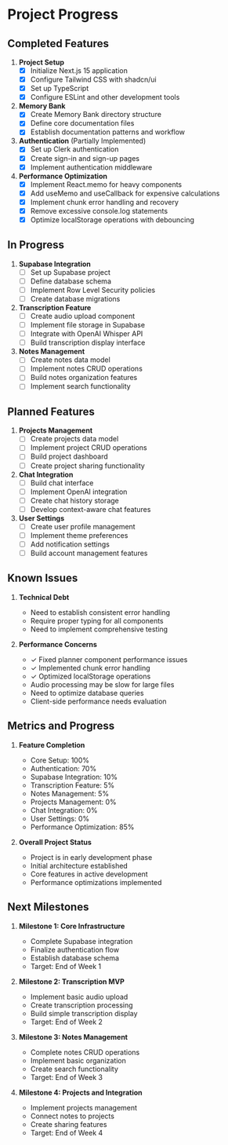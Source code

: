 # Project Progress

## Completed Features

1. **Project Setup**
   - [x] Initialize Next.js 15 application
   - [x] Configure Tailwind CSS with shadcn/ui
   - [x] Set up TypeScript
   - [x] Configure ESLint and other development tools

2. **Memory Bank**
   - [x] Create Memory Bank directory structure
   - [x] Define core documentation files
   - [x] Establish documentation patterns and workflow

3. **Authentication** (Partially Implemented)
   - [x] Set up Clerk authentication
   - [x] Create sign-in and sign-up pages
   - [x] Implement authentication middleware

4. **Performance Optimization**
   - [x] Implement React.memo for heavy components
   - [x] Add useMemo and useCallback for expensive calculations
   - [x] Implement chunk error handling and recovery
   - [x] Remove excessive console.log statements
   - [x] Optimize localStorage operations with debouncing

## In Progress

1. **Supabase Integration**
   - [ ] Set up Supabase project
   - [ ] Define database schema
   - [ ] Implement Row Level Security policies
   - [ ] Create database migrations

2. **Transcription Feature**
   - [ ] Create audio upload component
   - [ ] Implement file storage in Supabase
   - [ ] Integrate with OpenAI Whisper API
   - [ ] Build transcription display interface

3. **Notes Management**
   - [ ] Create notes data model
   - [ ] Implement notes CRUD operations
   - [ ] Build notes organization features
   - [ ] Implement search functionality

## Planned Features

1. **Projects Management**
   - [ ] Create projects data model
   - [ ] Implement project CRUD operations
   - [ ] Build project dashboard
   - [ ] Create project sharing functionality

2. **Chat Integration**
   - [ ] Build chat interface
   - [ ] Implement OpenAI integration
   - [ ] Create chat history storage
   - [ ] Develop context-aware chat features

3. **User Settings**
   - [ ] Create user profile management
   - [ ] Implement theme preferences
   - [ ] Add notification settings
   - [ ] Build account management features

## Known Issues

1. **Technical Debt**
   - Need to establish consistent error handling
   - Require proper typing for all components
   - Need to implement comprehensive testing

2. **Performance Concerns**
   - ✓ Fixed planner component performance issues
   - ✓ Implemented chunk error handling
   - ✓ Optimized localStorage operations
   - Audio processing may be slow for large files
   - Need to optimize database queries
   - Client-side performance needs evaluation

## Metrics and Progress

1. **Feature Completion**
   - Core Setup: 100%
   - Authentication: 70%
   - Supabase Integration: 10%
   - Transcription Feature: 5%
   - Notes Management: 5%
   - Projects Management: 0%
   - Chat Integration: 0%
   - User Settings: 0%
   - Performance Optimization: 85%

2. **Overall Project Status**
   - Project is in early development phase
   - Initial architecture established
   - Core features in active development
   - Performance optimizations implemented

## Next Milestones

1. **Milestone 1: Core Infrastructure**
   - Complete Supabase integration
   - Finalize authentication flow
   - Establish database schema
   - Target: End of Week 1

2. **Milestone 2: Transcription MVP**
   - Implement basic audio upload
   - Create transcription processing
   - Build simple transcription display
   - Target: End of Week 2

3. **Milestone 3: Notes Management**
   - Complete notes CRUD operations
   - Implement basic organization
   - Create search functionality
   - Target: End of Week 3

4. **Milestone 4: Projects and Integration**
   - Implement projects management
   - Connect notes to projects
   - Create sharing features
   - Target: End of Week 4 